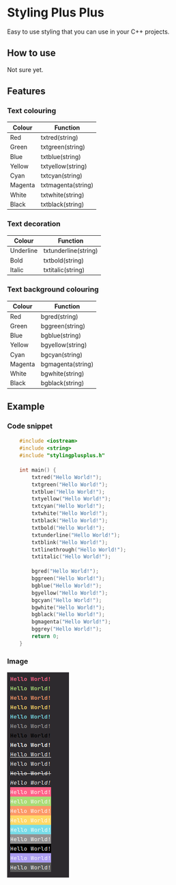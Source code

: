 # Styling Plus Plus

Easy to use styling that you can use in your C++ projects.

## How to use

Not sure yet.

## Features

### Text colouring

| Colour  | Function           |
|---------|--------------------|
| Red     | txtred(string)     |
| Green   | txtgreen(string)   |
| Blue    | txtblue(string)    |
| Yellow  | txtyellow(string)  |
| Cyan    | txtcyan(string)    |
| Magenta | txtmagenta(string) |
| White   | txtwhite(string)   |
| Black   | txtblack(string)   |

### Text decoration

| Colour    | Function             |
|-----------|----------------------|
| Underline | txtunderline(string) |
| Bold      | txtbold(string)      |
| Italic    | txtitalic(string)    |

### Text background colouring

| Colour  | Function          |
|---------|-------------------|
| Red     | bgred(string)     |
| Green   | bggreen(string)   |
| Blue    | bgblue(string)    |
| Yellow  | bgyellow(string)  |
| Cyan    | bgcyan(string)    |
| Magenta | bgmagenta(string) |
| White   | bgwhite(string)   |
| Black   | bgblack(string)   |

## Example

### Code snippet

```cpp
    #include <iostream>
    #include <string>
    #include "stylingplusplus.h"

    int main() {
        txtred("Hello World!");
        txtgreen("Hello World!");
        txtblue("Hello World!");
        txtyellow("Hello World!");
        txtcyan("Hello World!");
        txtwhite("Hello World!");
        txtblack("Hello World!");
        txtbold("Hello World!");
        txtunderline("Hello World!");
        txtblink("Hello World!");
        txtlinethrough("Hello World!");
        txtitalic("Hello World!");
        
        bgred("Hello World!");
        bggreen("Hello World!");
        bgblue("Hello World!");
        bgyellow("Hello World!");
        bgcyan("Hello World!");
        bgwhite("Hello World!");
        bgblack("Hello World!");
        bgmagenta("Hello World!");
        bggrey("Hello World!");
        return 0;
    }
```

### Image

![img.png](img.png)